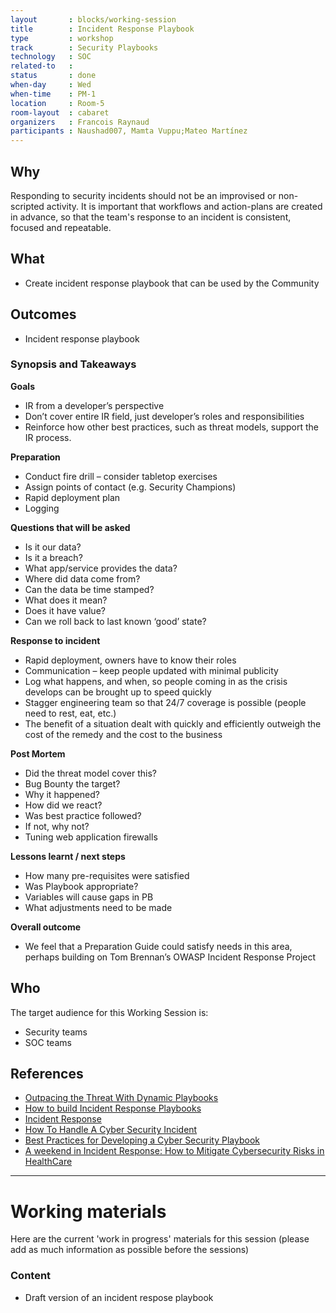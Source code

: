 ```yaml
---
layout       : blocks/working-session
title        : Incident Response Playbook
type         : workshop
track        : Security Playbooks
technology   : SOC
related-to   :
status       : done
when-day     : Wed
when-time    : PM-1
location     : Room-5
room-layout  : cabaret
organizers   : Francois Raynaud
participants : Naushad007, Mamta Vuppu;Mateo Martínez
---
```


## Why

Responding to security incidents should not be an improvised or non-scripted activity. It is important that workflows and action-plans are created in advance, so that the team's response to an incident is consistent, focused and repeatable.

## What

 - Create incident response playbook that can be used by the Community
 
## Outcomes

- Incident response playbook 

### Synopsis and Takeaways 

**Goals**
- IR from a developer’s perspective
- Don’t cover entire IR field, just developer’s roles and responsibilities
- Reinforce how other best practices, such as threat models, support the IR process.

**Preparation**
- Conduct fire drill – consider tabletop exercises
- Assign points of contact (e.g. Security Champions)
- Rapid deployment plan
- Logging

**Questions that will be asked** 
- Is it our data?
- Is it a breach?
- What app/service provides the data?
- Where did data come from?
- Can the data be time stamped?
- What does it mean?
- Does it have value?
- Can we roll back to last known ‘good’ state?

**Response to incident** 
- Rapid deployment, owners have to know their roles
- Communication – keep people updated with minimal publicity
- Log what happens, and when, so people coming in as the crisis develops can be brought up to speed quickly 
- Stagger engineering team so that 24/7 coverage is possible (people need to rest, eat, etc.)
- The benefit of a situation dealt with quickly and efficiently outweigh the cost of the remedy and the cost to the business

**Post Mortem** 
- Did the threat model cover this?
- Bug Bounty the target? 
- Why it happened?
- How did we react?
- Was best practice followed?
- If not, why not?
- Tuning web application firewalls

**Lessons learnt / next steps**
- How many pre-requisites were satisfied
- Was Playbook appropriate?
- Variables will cause gaps in PB
- What adjustments need to be made 

**Overall outcome** 
- We feel that a Preparation Guide could satisfy needs in this area, perhaps building on Tom Brennan’s OWASP Incident Response Project 

## Who

The target audience for this Working Session is:

 - Security teams
 - SOC teams

## References

 - [Outpacing the Threat With Dynamic Playbooks](https://securityintelligence.com/news/outpacing-the-threat-with-dynamic-playbooks/)
 - [How to build Incident Response Playbooks](https://www.demisto.com/how-to-build-incident-response-playbooks/)
 - [Incident Response](http://www.cst.ucf.edu/about/information-security-office/incident-response/)
 - [How To Handle A Cyber Security Incident](http://www.huffingtonpost.co.uk/paul-rose/crisis-management-how-to-_b_14143266.html)
 - [Best Practices for Developing a Cyber Security Playbook](https://www.cnsgroup.co.uk/media-hub/news/news-article/2017/05/02/whitepaper-best-practices-for-developing-a-cyber-security-playbook)
 - [A weekend in Incident Response: How to Mitigate Cybersecurity Risks in HealthCare](https://www.linkedin.com/pulse/weekend-incident-response-how-mitigate-cybersecurity-risks-forte)
 
 --- 

# Working materials

Here are the current 'work in progress' materials for this session (please add as much information as possible before the sessions)

### Content

 - Draft version of an incident respose playbook
